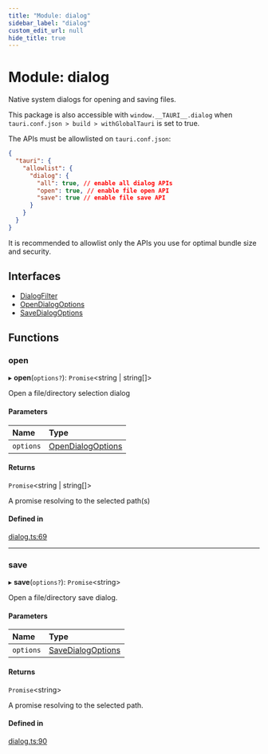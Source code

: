 ```yaml
---
title: "Module: dialog"
sidebar_label: "dialog"
custom_edit_url: null
hide_title: true
---
```


# Module: dialog

Native system dialogs for opening and saving files.

This package is also accessible with `window.__TAURI__.dialog` when `tauri.conf.json > build > withGlobalTauri` is set to true.

The APIs must be allowlisted on `tauri.conf.json`:
```json
{
  "tauri": {
    "allowlist": {
      "dialog": {
        "all": true, // enable all dialog APIs
        "open": true, // enable file open API
        "save": true // enable file save API
      }
    }
  }
}
```
It is recommended to allowlist only the APIs you use for optimal bundle size and security.

## Interfaces

- [DialogFilter](../interfaces/dialog.dialogfilter.md)
- [OpenDialogOptions](../interfaces/dialog.opendialogoptions.md)
- [SaveDialogOptions](../interfaces/dialog.savedialogoptions.md)

## Functions

### open

▸ **open**(`options?`): `Promise`<string \| string[]\>

Open a file/directory selection dialog

#### Parameters

| Name | Type |
| :------ | :------ |
| `options` | [OpenDialogOptions](../interfaces/dialog.opendialogoptions.md) |

#### Returns

`Promise`<string \| string[]\>

A promise resolving to the selected path(s)

#### Defined in

[dialog.ts:69](https://github.com/tauri-apps/tauri/blob/4bee3a7/tooling/api/src/dialog.ts#L69)

___

### save

▸ **save**(`options?`): `Promise`<string\>

Open a file/directory save dialog.

#### Parameters

| Name | Type |
| :------ | :------ |
| `options` | [SaveDialogOptions](../interfaces/dialog.savedialogoptions.md) |

#### Returns

`Promise`<string\>

A promise resolving to the selected path.

#### Defined in

[dialog.ts:90](https://github.com/tauri-apps/tauri/blob/4bee3a7/tooling/api/src/dialog.ts#L90)
